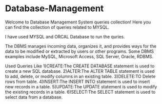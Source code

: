 # Database-Management
Welcome to Database Management System queries collection!
Here you can find the collection of queries related to MYSQL. 

I have used MYSQL and ORCAL Database to run the quries.

The DBMS manages incoming data, organizes it, and provides ways for the data to be modified or extracted by users or other programs. 
Some DBMS examples include MySQL, Microsoft Access, SQL Server, Oracle, RDBMS.

Used Queries Like 
1)CREATE:The CREATE DATABASE statement is used to create a new SQL database.
2)ALTER:The ALTER TABLE statement is used to add, delete, or modify columns in an existing table.
3)DELETE:TO Delete rows from table.
4)INSERT:The INSERT INTO statement is used to insert new records in a table.
5)UPDATE:The UPDATE statement is used to modify the existing records in a table.
6)SELECT:The SELECT statement is used to select data from a database.

